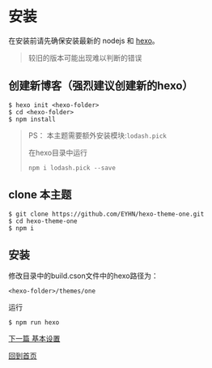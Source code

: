 # 安装

在安装前请先确保安装最新的 nodejs 和 [hexo](https://hexo.io/)。

> 较旧的版本可能出现难以判断的错误

## 创建新博客（强烈建议创建新的hexo）

```
$ hexo init <hexo-folder>
$ cd <hexo-folder>
$ npm install
```

> PS： 本主题需要额外安装模块:`lodash.pick`
> 
> 在hexo目录中运行
> ```
> npm i lodash.pick --save
> ```

## clone 本主题

```
$ git clone https://github.com/EYHN/hexo-theme-one.git
$ cd hexo-theme-one
$ npm i
```

## 安装

修改目录中的build.cson文件中的hexo路径为：

```
<hexo-folder>/themes/one
```

运行

```
$ npm run hexo
```

[下一篇 基本设置](./setting.md)

[回到首页](./README.md)